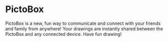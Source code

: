 # PictoBox
PictoBox is a new, fun way to communicate and connect with your friends and family from anywhere! Your drawings are instantly shared between the PictoBox and any connected device. Have fun drawing!
